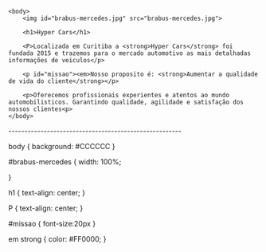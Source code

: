 <!DOCTYPE html>
<htl lang="pt-br">
	<head>
		<meta charset="utf-8">
		<title>Hyper Cars</title>
		<link rel="stylesheet" href="style.css">
	</head>

	<body>
		<img id="brabus-mercedes.jpg" src="brabus-mercedes.jpg">

		<h1>Hyper Cars</h1>

		<P>Localizada em Curitiba a <strong>Hyper Cars</strong> foi fundada 2015 e trazemos para o mercado automotivo as mais detalhadas informações de veiculos</p>

		<p id="missao"><em>Nosso proposito é: <strong>Aumentar a qualidade de vida do cliente</strong></p>

		<p>Oferecemos profissionais experientes e atentos ao mundo automobilisticos. Garantindo qualidade, agilidade e satisfação dos nossos clientes<p>
	</body>
</html>
------------------------------------------------------

body {
	background: #CCCCCC
}

#brabus-mercedes {
		width: 100%;
	
}

h1 {
	text-align: center;
}

P {
	text-align: center;
}

#missao {
	font-size:20px
}

em strong {
	color: #FF0000;
}
